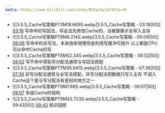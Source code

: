 ```yaml
---
media: https://www.bilibili.com/video/BV1ps4y1d73V?p=44
---
```


- ![[3.5.5_Cache写策略PT3M18.669S.webp|3.5.5_Cache写策略 - 03:18|50]] [03:18](https://www.bilibili.com/video/BV1ps4y1d73V?p=44&t=198.669148#t=03:18.67) 写命中的写回法，写会法先修改Cache的，当被替换才会写入主存
- ![[3.5.5_Cache写策略PT6M6.214S.webp|3.5.5_Cache写策略 - 06:06|50]] [06:06](https://www.bilibili.com/video/BV1ps4y1d73V?p=44&t=366.214088#t=06:06.21) 写命中的全写法，本来效率很慢但是利用写缓冲可提升
以上都是CPU可以命中Cache的写
- ![[3.5.5_Cache写策略PT6M52.34S.webp|3.5.5_Cache写策略 - 06:52|50]] [06:52](https://www.bilibili.com/video/BV1ps4y1d73V?p=44&t=412.339591#t=06:52.34) 写不命中得到写分配法通常与写回法搭配
- ![[3.5.5_Cache写策略PT7M36.941S.webp|3.5.5_Cache写策略 - 07:36|50]] [07:36](https://www.bilibili.com/video/BV1ps4y1d73V?p=44&t=456.941042#t=07:36.94) 非写分配法通常与全写法搭配，非写分配法把数据只写入主存 不调入Cache这个是与写分配法有差别的地方之一 
- ![[3.5.5_Cache写策略PT9M7.68S.webp|3.5.5_Cache写策略 - 09:07|50]] [09:07](https://www.bilibili.com/video/BV1ps4y1d73V?p=44&t=547.680052#t=09:07.68) 多级Cache的结构
- ![[3.5.5_Cache写策略PT9M43.723S.webp|3.5.5_Cache写策略 - 09:43|50]] [09:43](https://www.bilibili.com/video/BV1ps4y1d73V?p=44&t=583.723235#t=09:43.72) 知识回顾